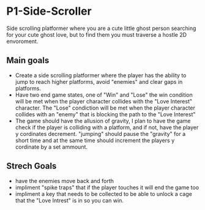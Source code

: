 # P1-Side-Scroller
Side scrolling platformer where you are a cute little ghost person searching for your cute ghost love, but to find them you must traverse a hostle 2D envoroment.
## Main goals
- Create a side scrolling platformer where the player has the ability to jump to reach higher platforms, avoid "enemies" and clear gaps in platforms.
- Have two end game states, one of "Win" and "Lose" the win condition will be met when the player character collides with the "Love Interest" character. The "Lose" condiction will be met when the player character collides with an "enemy" that is blocking the path to the "Love Interest"
- The game should have the allusion of gravity, I plan to have the game check if the player is colliding with a platform, and if not, have the player y cordinates decrement. "jumping" should pause the "gravity" for a short time and at the same time should increment the players y cordinate by a set ammount.
## Strech Goals
- have the enemies move back and forth
- impliment "spike traps" that if the player touches it will end the game too
- impliment a key that needs to be collected to be able to unlock a cage that the "Love Intrest" is in so you can win.